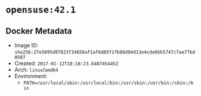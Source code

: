 # `opensuse:42.1`

## Docker Metadata

- Image ID: `sha256:27e5895d87823f34656af1af6d85f1fb86d04d13e4cde6bb5747c7ae77bd0507`
- Created: `2017-01-12T18:18:23.648745445Z`
- Arch: `linux`/`amd64`
- Environment:
  - `PATH=/usr/local/sbin:/usr/local/bin:/usr/sbin:/usr/bin:/sbin:/bin`
